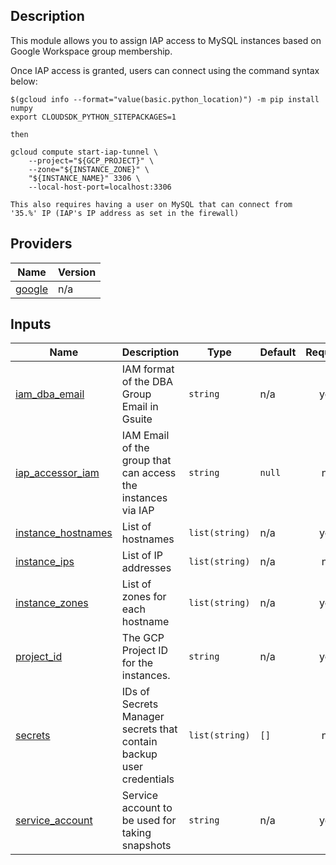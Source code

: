 ## Description
This module allows you to assign IAP access to MySQL instances based on Google Workspace group membership.

Once IAP access is granted, users can connect using the command syntax below:

```shell
$(gcloud info --format="value(basic.python_location)") -m pip install numpy
export CLOUDSDK_PYTHON_SITEPACKAGES=1

then

gcloud compute start-iap-tunnel \
    --project="${GCP_PROJECT}" \
    --zone="${INSTANCE_ZONE}" \
    "${INSTANCE_NAME}" 3306 \
    --local-host-port=localhost:3306

This also requires having a user on MySQL that can connect from
'35.%' IP (IAP's IP address as set in the firewall)
```
## Providers
| Name | Version |
|------|---------|
| <a name="provider_google"></a> [google](#provider\_google) | n/a |
## Inputs
| Name                                                                                       | Description                                                         | Type           | Default | Required |
|--------------------------------------------------------------------------------------------|---------------------------------------------------------------------|----------------|---------|:--------:|
| <a name="input_iam_dba_email"></a> [iam\_dba\_email](#input\_iam\_dba\_email)              | IAM format of the DBA Group Email in Gsuite                         | `string`       | n/a     |   yes    |
| <a name="input_iap_accessor_iam"></a> [iap\_accessor\_iam](#input\_iap\_accessor\_iam)     | IAM Email of the group that can access the instances via IAP        | `string`       | `null`  |    no    |
| <a name="input_instance_hostnames"></a> [instance\_hostnames](#input\_instance\_hostnames) | List of hostnames                                                   | `list(string)` | n/a     |   yes    |
| <a name="input_instance_ips"></a> [instance\_ips](#input\_instance\_ips)                   | List of IP addresses                                                | `list(string)` | n/a     |    no    |
| <a name="input_instance_zones"></a> [instance\_zones](#input\_instance\_zones)             | List of zones for each hostname                                     | `list(string)` | n/a     |   yes    |
| <a name="input_project_id"></a> [project\_id](#input\_project\_id)                         | The GCP Project ID for the instances.                               | `string`       | n/a     |   yes    |
| <a name="input_secrets"></a> [secrets](#input\_secrets)                                    | IDs of Secrets Manager secrets that contain backup user credentials | `list(string)` | `[]`    |    no    |
| <a name="input_service_account"></a> [service\_account](#input\_service\_account)          | Service account to be used for taking snapshots                     | `string`       | n/a     |   yes    |

